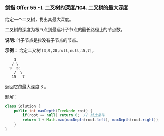 ### [剑指 Offer 55 - I. 二叉树的深度/104. 二叉树的最大深度](https://leetcode-cn.com/problems/maximum-depth-of-binary-tree/)

给定一个二叉树，找出其最大深度。

二叉树的深度为根节点到最远叶子节点的最长路径上的节点数。

**说明:** 叶子节点是指没有子节点的节点。

**示例：**
给定二叉树 `[3,9,20,null,null,15,7]`，

```
    3
   / \
  9  20
    /  \
   15   7
```

返回它的最大深度 3 。

题解：

```java
class Solution {
    public int maxDepth(TreeNode root) {
        if(root == null) return 0;	// 终止条件
        return 1 + Math.max(maxDepth(root.left), maxDepth(root.right));	// 当前结点 + 左右子树中最深的。
    }
}
```

